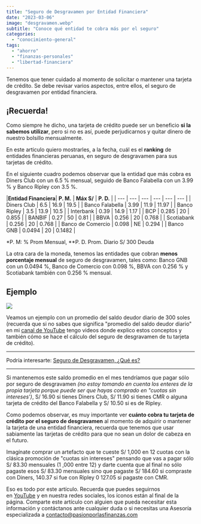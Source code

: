 ```yaml
---
title: "Seguro de Desgravamen por Entidad Financiera"
date: "2023-03-06"
image: "desgravamen.webp"
subtitle: "Conoce qué entidad te cobra más por el seguro"
categories: 
  - "conocimiento-general"
tags: 
  - "ahorro"
  - "finanzas-personales"
  - "libertad-financiera"
---
```


Tenemos que tener cuidado al momento de solicitar o mantener una tarjeta de crédito. Se debe revisar varios aspectos, entre ellos, el seguro de desgravamen por entidad financiera.

## ¡Recuerda!

Como siempre he dicho, una tarjeta de crédito puede ser un beneficio **si la sabemos utilizar**, pero si no es así, puede perjudicarnos y quitar dinero de nuestro bolsillo mensualmente.

En este articulo quiero mostrarles, a la fecha, cuál es el **ranking** de entidades financieras peruanas, en seguro de desgravamen para sus tarjetas de crédito.

En el siguiente cuadro podemos observar que la entidad que más cobra es Diners Club con un 6.5 % mensual, seguido de Banco Falabella con un 3.99 % y Banco Ripley con 3.5 %.

|**Entidad Financiera**| **P. M.** | **Máx S/** | **P. D.** |
| --- | --- | --- | --- | --- | --- |
| Diners Club | 6.5 | 16.9 | 19.5 |
| Banco Falabella | 3.99 | 11.9 | 11.97 |
| Banco Ripley | 3.5 | 13.9 | 10.5 |
| Interbank | 0.39 | 14.9 | 1.17 |
| BCP | 0.285 | 20 | 0.855 |
| BANBIF | 0.27 | 50 | 0.81 |
| BBVA | 0.256 | 20 | 0.768 |
| Scotiabank | 0.256 | 20 | 0.768 |
| Banco de Comercio | 0.098 | NE | 0.294 |
| Banco GNB | 0.0494 | 20 | 0.1482 |

\*P. M: % Prom Mensual, \*\*P. D. Prom. Diario S/ 300 Deuda

La otra cara de la moneda, tenemos las entidades que cobran **menos porcentaje mensual** de seguro de desgravamen, tales como: Banco GNB con un 0.0494 %, Banco de Comercio con 0.098 %, BBVA con 0.256 % y Scotiabank también con 0.256 % mensual.

## Ejemplo

![](/images/posts/seguro-de-desgravamen-por-entidad-financiera/tabla-desgravamen-ejemplo.png)

Veamos un ejemplo con un promedio del saldo deudor diario de 300 soles (recuerda que si no sabes que significa "promedio del saldo deudor diario" en mi [canal de YouTube](https://www.youtube.com/@pasionporlasfinanzas/videos) tengo videos donde explico estos conceptos y también cómo se hace el cálculo del seguro de desgravamen de tu tarjeta de crédito).

* * *

Podría interesarte: [Seguro de Desgravamen, ¿Qué es?](https://pasionporlasfinanzas.com/seguro-de-desgravamen-que-es/)

* * *

Si mantenemos este saldo promedio en el mes tendríamos que pagar sólo por seguro de desgravamen _(no estoy tomando en cuenta los enteres de la propia tarjeta porque puede ser que hayas comprado en "cuotas sin intereses')_, S/ 16.90 si tienes Diners Club, S/ 11.90 si tienes CMR o alguna tarjeta de crédito del Banco Falabella y S/ 10.50 si es de Ripley.

Como podemos observar, es muy importante ver **cuánto cobra tu tarjeta de crédito por el seguro de desgravamen** al momento de adquirir o mantener la tarjeta de una entidad financiera, recuerda que tenemos que usar sabiamente las tarjetas de crédito para que no sean un dolor de cabeza en el futuro.

Imagínate comprar un artefacto que te cueste S/ 1,000 en 12 cuotas con la clásica promoción de "cuotas sin intereses" pensando que vas a pagar sólo S/ 83.30 mensuales (1 ,000 entre 12) y darte cuenta que al final no sólo pagaste esos S/ 83.30 mensuales sino que pagaste S/ 184.60 si compraste con Diners, 140.37 si fue con Ripley 0 127.05 si pagaste con CMR.

Eso es todo por este artículo. Recuerda que puedes seguirnos en [YouTube](https://www.youtube.com/@PasionporlasFinanzas) y en nuestra redes sociales, los íconos están al final de la página. Comparte este artículo con alguien que pueda necesitar esta información y contáctanos ante cualquier duda o si necesitas una Asesoría especializada a [contacto@pasionporlasfinanzas.com](mailto:contacto@pasionporlasfinanzas.com)
